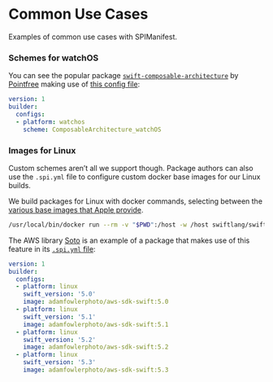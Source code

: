# Common Use Cases

Examples of common use cases with SPIManifest.


### Schemes for watchOS

You can see the popular package [`swift-composable-architecture`][1] by [Pointfree][2] making use of [this config file][3]:


```yaml
version: 1
builder:
  configs:
  - platform: watchos
    scheme: ComposableArchitecture_watchOS

```

### Images for Linux

Custom schemes aren’t all we support though. Package authors can also use the `.spi.yml` file to configure custom docker base images for our Linux builds.

We build packages for Linux with docker commands, selecting between the [various base images that Apple provide][4].

```bash
/usr/local/bin/docker run --rm -v "$PWD":/host -w /host swiftlang/swift:5.2.4 swift build --enable-test-discovery
```

The AWS library [Soto][5] is an example of a package that makes use of this feature in its [`.spi.yml` file][6]:

```yaml
version: 1
builder:
  configs:
  - platform: linux
    swift_version: '5.0'
    image: adamfowlerphoto/aws-sdk-swift:5.0
  - platform: linux
    swift_version: '5.1'
    image: adamfowlerphoto/aws-sdk-swift:5.1
  - platform: linux
    swift_version: '5.2'
    image: adamfowlerphoto/aws-sdk-swift:5.2
  - platform: linux
    swift_version: '5.3'
    image: adamfowlerphoto/aws-sdk-swift:5.3
```

[1]: https://github.com/pointfreeco/swift-composable-architecture
[2]: https://www.pointfree.co
[3]: https://github.com/pointfreeco/swift-composable-architecture/blob/main/.spi.yml
[4]: https://hub.docker.com/r/swiftlang/swift
[5]: https://swiftpackageindex.com/soto-project/soto
[6]: https://github.com/soto-project/soto/blob/main/.spi.yml
